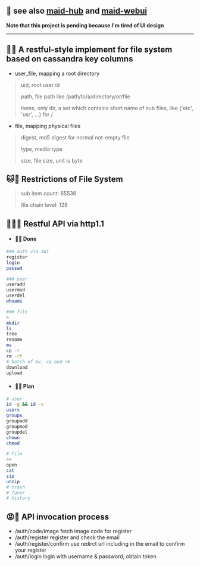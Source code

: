 ## 👀 see also [maid-hub](https://github.com/bobbystrange/maid-hub) and [maid-webui](https://github.com/bobbystrange/maid-webui)
**Note that this project is pending because I'm tired of UI design**

---
## 🤣🤔 A restful-style implement for file system based on cassandra key columns
- user_file, mapping a root directory
> uid, root user id
>
> path, file path like /path/to/a/directory/or/file
>
> items, only dir, a set which contains short name of sub files, like {'etc', 'usr', ...} for /

- file, mapping physical files
> digest, md5 digest for normal not-empty file
>
> type, media type
>
> size, file size, unit is byte
>
## 🐱👮 Restrictions of File System
> 
> sub item count:   65536
>
> file chain level: 128

## 🍔👩‍🎤 Restful API via http1.1

- #### 🖤️🖕 Done

```sh
### auth via JWT
register
login
passwd

### user
useradd
usermod
userdel
whoami

### file
>
mkdir
ls
tree
rename
mv
cp -r
rm -rf
# batch of mv, cp and rm
download
upload
```

- #### 🤪🐫️ Plan

```sh
# user
id -g && id -u
users
groups
groupadd
groupmod
groupdel
chown
chmod

# file
>>
open
cat
zip
unzip
# trash
# favor
# history
```

## 😡🤡 API invocation process
- /auth/code/image fetch image code for register
- /auth/register register and check the email
- /auth/register/confirm use redirct url including in the email to confirm your register
- /auth/login login with username & password, obtain token

